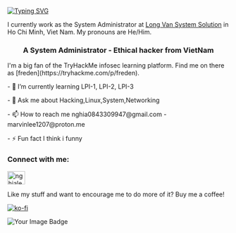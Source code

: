 [![Typing SVG](https://readme-typing-svg.herokuapp.com?font=courier+new&color=0BF700&lines=Hello!+My+name+is+Nghia!;A.K.A+ZeroX_nz)](https://git.io/typing-svg)


I currently work as the System Administrator at [Long Van System Solution](https://longvan.net/) in Ho Chi Minh, Viet Nam. My pronouns are He/Him.

<h3 align="center">A System Administrator - Ethical hacker from VietNam</h3>
I'm a big fan of the TryHackMe infosec learning platform. Find me on there as [freden](https://tryhackme.com/p/freden).
<p>- 🌱 I’m currently learning LPI-1, LPI-2, LPI-3</p>
<p>- 💬 Ask me about Hacking,Linux,System,Networking</p>
<p>- 📫 How to reach me nghia0843309947@gmail.com - marvinlee1207@proton.me</p>
<p>- ⚡ Fun fact I think i funny</p>

<h3 align="left">Connect with me:</h3>
<p align="left">
<p><a href="https://linkedin.com/in/nghiale1207" target="blank"><img align="center" src="https://raw.githubusercontent.com/rahuldkjain/github-profile-readme-generator/master/src/images/icons/Social/linked-in-alt.svg" alt="nghiale1207" height="30" width="40" /></a></p>



<p>Like my stuff and want to encourage me to do more of it? Buy me a coffee!</p> 

[![ko-fi](https://ko-fi.com/img/githubbutton_sm.svg)](https://ko-fi.com/I2I416ASDK)

<img src="https://tryhackme-badges.s3.amazonaws.com/freden.png?update=2" alt="Your Image Badge" />


